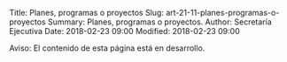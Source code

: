 Title: Planes, programas o proyectos
Slug: art-21-11-planes-programas-o-proyectos
Summary: Planes, programas o proyectos.
Author: Secretaría Ejecutiva
Date: 2018-02-23 09:00
Modified: 2018-02-23 09:00


<div class="alert alert-info" role="alert">Aviso: El contenido de esta página está en desarrollo.</div>
